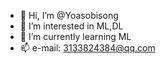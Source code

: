 - 👋 Hi, I’m @Yoasobisong
- 👀 I’m interested in ML,DL
- 🌱 I’m currently learning ML
- 📫 e-mail: 3133824384@qq.com
